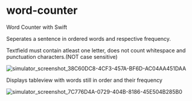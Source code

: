 # word-counter
Word Counter with Swift

Seperates a sentence in ordered words and respective frequency.

Textfield must contain atleast one letter, does not count whitespace and punctuation characters.(NOT case sensitive)


![simulator_screenshot_38C60DC8-4CF3-457A-BF6D-AC04AA451DAA](https://user-images.githubusercontent.com/105066938/190267678-880e1d7d-3367-4bf6-9e4d-a11d3570012b.png)

Displays tableview with words still in order and their frequency

![simulator_screenshot_7C776D4A-0729-404B-8186-45E504B285B0](https://user-images.githubusercontent.com/105066938/190267722-c240ab08-14ae-4818-ae3b-1c7d52461ab6.png)
